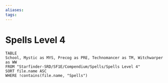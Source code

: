 ```yaml
---
aliases: 
tags: 
---
```


# Spells Level 4

``` dataview
TABLE
School, Mystic as MYS, Precog as PRE, Technomancer as TM, Witchwarper as WW
FROM "Starfinder-SRD/SF1E/Compendium/Spells/Spells Level 4"
SORT file.name ASC
WHERE !contains(file.name, "Spells")
```